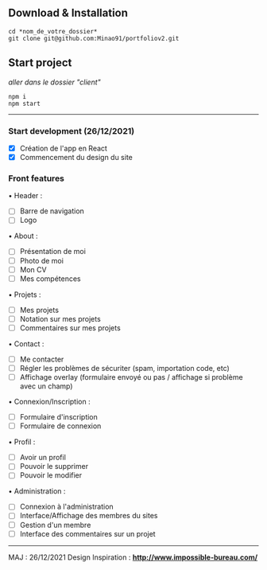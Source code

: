 ## Download & Installation
```
cd *nom_de_votre_dossier*
git clone git@github.com:Minao91/portfoliov2.git
```
## Start project
<i>aller dans le dossier "client"</i>
```
npm i
npm start
```
-------------------------------

### Start development (26/12/2021)
- [X] Création de l'app en React
- [X] Commencement du design du site

### Front features 
• Header : 
- [ ] Barre de navigation
- [ ] Logo

• About :
- [ ] Présentation de moi
- [ ] Photo de moi
- [ ] Mon CV
- [ ] Mes compétences

• Projets :
- [ ] Mes projets
- [ ] Notation sur mes projets
- [ ] Commentaires sur mes projets

• Contact :
- [ ] Me contacter
- [ ] Régler les problèmes de sécuriter (spam, importation code, etc)
- [ ] Affichage overlay (formulaire envoyé ou pas / affichage si problème avec un champ)

• Connexion/Inscription :
- [ ] Formulaire d'inscription
- [ ] Formulaire de connexion

• Profil :
- [ ] Avoir un profil
- [ ] Pouvoir le supprimer
- [ ] Pouvoir le modifier

• Administration :
- [ ] Connexion à l'administration
- [ ] Interface/Affichage des membres du sites
- [ ] Gestion d'un membre
- [ ] Interface des commentaires sur un projet

-------------------------------

MAJ : 26/12/2021
Design Inspiration : <b>http://www.impossible-bureau.com/</b>